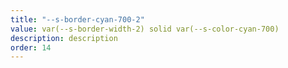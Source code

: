 ```yaml
---
title: "--s-border-cyan-700-2"
value: var(--s-border-width-2) solid var(--s-color-cyan-700)
description: description
order: 14
---
```

